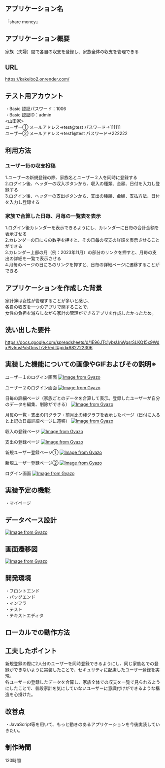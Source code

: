 ## アプリケーション名
「share money」

## アプリケーション概要
家族（夫婦）間で各自の収支を登録し、家族全体の収支を管理できる

## URL
https://kakeibo2.onrender.com/

## テスト用アカウント
・Basic 認証パスワード：1006<br>
・Basic 認証ID：admin<br>
<山田家><br>
ユーザー① メールアドレス→test@test  パスワード→111111<br>
ユーザー② メールアドレス→test1@test  パスワード→222222<br>
## 利用方法

### ユーザー毎の収支投稿
1.ユーザーの新規登録の際、家族名とユーザー２人を同時に登録する<br>
2.ログイン後、ヘッダーの収入ボタンから、収入の種類、金額、日付を入力し登録する<br>
3.ログイン後、ヘッダーの支出ボタンから、支出の種類、金額、支払方法、日付を入力し登録する<br>

### 家族で合算した日毎、月毎の一覧表を表示
1.ログイン後カレンダーを表示できるようにし、カレンダーに日毎の合計金額を表示させる<br>
2.カレンダーの日にちの数字を押すと、その日毎の収支の詳細を表示させることができる<br>
3.カレンダー上部の月（例：2023年11月）の部分のリンクを押すと、月毎の支出の詳細を一覧で表示させる<br>
4.月毎のページの日にちのリンクを押すと、日毎の詳細ページに遷移することができる

## アプリケーションを作成した背景
家計簿は女性が管理することが多いと感じ、<br>
各自の収支を一つのアプリで関することで、<br>
女性の負担を減らしながら家計の管理ができるアプリを作成したかったため。<br>

## 洗い出した要件
https://docs.google.com/spreadsheets/d/1E96JTc1ybsUnWgsrSLKQ15x9WdxPlv5usPx5OmsT7zE/edit#gid=982722306

## 実装した機能についての画像やGIFおよびその説明※

ユーザー１のログイン画面
[![Image from Gyazo](https://i.gyazo.com/1d0626073cfd62920f4a535c72dd719e.gif)](https://gyazo.com/1d0626073cfd62920f4a535c72dd719e)

ユーザー２のログイン画面
[![Image from Gyazo](https://i.gyazo.com/b9fe254971f3c26ddd9eccaf885468ca.gif)](https://gyazo.com/b9fe254971f3c26ddd9eccaf885468ca)

日毎の詳細ページ（家族ごとのデータを合算して表示。登録したユーザーが自分のデータを編集、削除ができる）
[![Image from Gyazo](https://i.gyazo.com/7593de10faf4f9ac37a80711318c674c.jpg)](https://gyazo.com/7593de10faf4f9ac37a80711318c674c)

月毎の一覧・支出の円グラフ・前月比の棒グラフを表示したページ（日付に入ると上記の日毎詳細ページに遷移）
[![Image from Gyazo](https://i.gyazo.com/73d8cf8520aba08c4cc14cc36f04bac9.gif)](https://gyazo.com/73d8cf8520aba08c4cc14cc36f04bac9)

収入の登録ページ
[![Image from Gyazo](https://i.gyazo.com/ab4991c15df03c9efc8994396a54c678.gif)](https://gyazo.com/ab4991c15df03c9efc8994396a54c678)

支出の登録ページ
[![Image from Gyazo](https://i.gyazo.com/decc00ea8b14cd41e138d052b4ab3dda.gif)](https://gyazo.com/decc00ea8b14cd41e138d052b4ab3dda)

新規ユーザー登録ページ①
[![Image from Gyazo](https://i.gyazo.com/4808847df40ac6630eec592b68c6798b.gif)](https://gyazo.com/4808847df40ac6630eec592b68c6798b)

新規ユーザー登録ページ②
[![Image from Gyazo](https://i.gyazo.com/04e5b0e6970541582a1136014b51192c.gif)](https://gyazo.com/04e5b0e6970541582a1136014b51192c)

ログイン画面
[![Image from Gyazo](https://i.gyazo.com/e73719aff4dbc8dbb8e50c2da55eb475.gif)](https://gyazo.com/e73719aff4dbc8dbb8e50c2da55eb475)

## 実装予定の機能
・マイページ<br>


## データベース設計
[![Image from Gyazo](https://i.gyazo.com/9899938f52ed9ae063e1c839dd9637a9.png)](https://gyazo.com/9899938f52ed9ae063e1c839dd9637a9)

## 画面遷移図
[![Image from Gyazo](https://i.gyazo.com/2485d65e3084ea9f9ba25ff3b3834b9a.png)](https://gyazo.com/2485d65e3084ea9f9ba25ff3b3834b9a)

## 開発環境
・フロントエンド<br>
・バッグエンド<br>
・インフラ<br>
・テスト<br>
・テキストエディタ<br>


## ローカルでの動作方法

## 工夫したポイント
新規登録の際に2人分のユーザーを同時登録できるようにし、同じ家族名での登録ができないように実装したことで、セキュリティに配慮したユーザー登録を実現。<br>
各ユーザーの登録したデータを合算し、家族全体での収支を一覧で見られるようにしたことで、普段家計を気にしていないユーザーに意識付けができるような構造を心掛けた。

## 改善点
・JavaScript等を用いて、もっと動きのあるアプリケーションを今後実装していきたい。

## 制作時間
120時間

